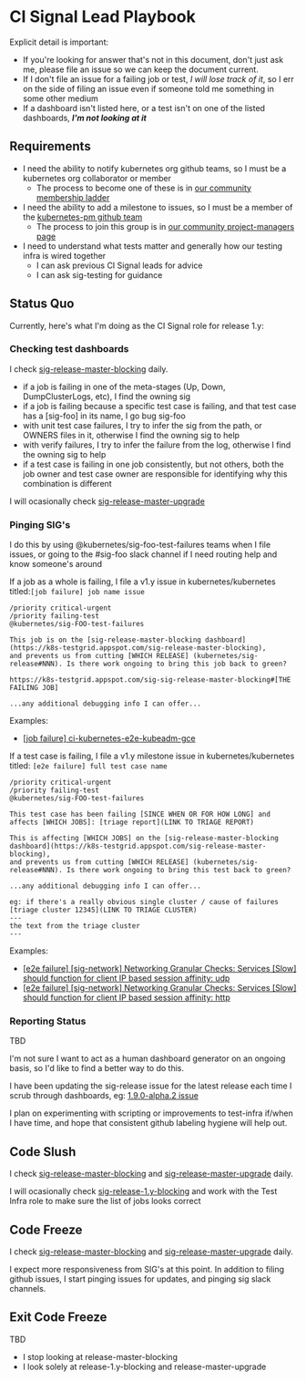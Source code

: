 # CI Signal Lead Playbook

Explicit detail is important:
- If you're looking for answer that's not in this document, don't just ask me, please file an issue so we can keep the document current.
- If I don't file an issue for a failing job or test, _I will lose track of it_, so I err on the side of filing an issue even if someone told me something in some other medium
- If a dashboard isn't listed here, or a test isn't on one of the listed dashboards, **_I'm not looking at it_**

## Requirements
- I need the ability to notify kubernetes org github teams, so I must be a kubernetes org collaborator or member
  - The process to become one of these is in [our community membership ladder](https://github.com/kubernetes/community/blob/master/community-membership.md#requirements-for-outside-collaborators)
- I need the ability to add a milestone to issues, so I must be a member of the [kubernetes-pm github team](https://github.com/orgs/kubernetes/teams/kubernetes-pm/members)
  - The process to join this group is in [our community project-managers page](https://github.com/kubernetes/community/blob/master/project-managers/README.md#joining-the-group)
- I need to understand what tests matter and generally how our testing infra is wired together
  - I can ask previous CI Signal leads for advice
  - I can ask sig-testing for guidance

## Status Quo

Currently, here's what I'm doing as the CI Signal role for release 1.y:

### Checking test dashboards

I check [sig-release-master-blocking](https://k8s-testgrid.appspot.com/sig-release-master-blocking) daily.

- if a job is failing in one of the meta-stages (Up, Down, DumpClusterLogs, etc), I find the owning sig
- if a job is failing because a specific test case is failing, and that test case has a [sig-foo] in its name, I go bug sig-foo
- with unit test case failures, I try to infer the sig from the path, or OWNERS files in it, otherwise I find the owning sig to help
- with verify failures, I try to infer the failure from the log, otherwise I find the owning sig to help
- if a test case is failing in one job consistently, but not others, both the job owner and test case owner are responsible for identifying why this combination is different

I will ocasionally check [sig-release-master-upgrade](https://k8s-testgrid.appspot.com/sig-release-master-upgrade)

### Pinging SIG's

I do this by using @kubernetes/sig-foo-test-failures teams when I file issues, or going to the #sig-foo slack channel if I need routing help and know someone's around

If a job as a whole is failing, I file a v1.y issue in kubernetes/kubernetes titled:`[job failure] job name issue`
```
/priority critical-urgent
/priority failing-test
@kubernetes/sig-FOO-test-failures

This job is on the [sig-release-master-blocking dashboard](https://k8s-testgrid.appspot.com/sig-release-master-blocking),
and prevents us from cutting [WHICH RELEASE] (kubernetes/sig-release#NNN). Is there work ongoing to bring this job back to green?

https://k8s-testgrid.appspot.com/sig-sig-release-master-blocking#[THE FAILING JOB]

...any additional debugging info I can offer...
```
Examples:
- [[job failure] ci-kubernetes-e2e-kubeadm-gce](https://github.com/kubernetes/kubernetes/issues/54905)

If a test case is failing, I file a v1.y milestone issue in kubernetes/kubernetes titled: `[e2e failure] full test case name`
```
/priority critical-urgent
/priority failing-test
@kubernetes/sig-FOO-test-failures

This test case has been failing [SINCE WHEN OR FOR HOW LONG] and affects [WHICH JOBS]: [triage report](LINK TO TRIAGE REPORT)

This is affecting [WHICH JOBS] on the [sig-release-master-blocking dashboard](https://k8s-testgrid.appspot.com/sig-release-master-blocking), 
and prevents us from cutting [WHICH RELEASE] (kubernetes/sig-release#NNN). Is there work ongoing to bring this test back to green?

...any additional debugging info I can offer...

eg: if there's a really obvious single cluster / cause of failures
[triage cluster 12345](LINK TO TRIAGE CLUSTER)
---
the text from the triage cluster
---
```
Examples:
- [[e2e failure] [sig-network] Networking Granular Checks: Services [Slow] should function for client IP based session affinity: udp](https://github.com/kubernetes/kubernetes/issues/54524)
- [[e2e failure] [sig-network] Networking Granular Checks: Services [Slow] should function for client IP based session affinity: http](https://github.com/kubernetes/kubernetes/issues/54571)


### Reporting Status

TBD

I'm not sure I want to act as a human dashboard generator on an ongoing basis, so I'd like to find a better way to do this.

I have been updating the sig-release issue for the latest release each time I scrub through dashboards, eg: [1.9.0-alpha.2 issue](https://github.com/kubernetes/sig-release/issues/22#issuecomment-340970138)

I plan on experimenting with scripting or improvements to test-infra if/when I have time, and hope that consistent github labeling hygiene will help out.

## Code Slush

I check [sig-release-master-blocking](https://k8s-testgrid.appspot.com/sig-release-master-blocking) and [sig-release-master-upgrade](https://k8s-testgrid.appspot.com/sig-release-master-upgrade) daily.

I will ocasionally check [sig-release-1.y-blocking](https://k8s-testgrid.appspot.com/sig-release-1.y-blocking) and work with the Test Infra role to make sure the list of jobs looks correct

## Code Freeze

I check [sig-release-master-blocking](https://k8s-testgrid.appspot.com/sig-release-master-blocking) and [sig-release-master-upgrade](https://k8s-testgrid.appspot.com/sig-release-master-upgrade) daily.

I expect more responsiveness from SIG's at this point. In addition to filing github issues, I start pinging issues for updates, and pinging sig slack channels.

## Exit Code Freeze

TBD
- I stop looking at release-master-blocking
- I look solely at release-1.y-blocking and release-master-upgrade
